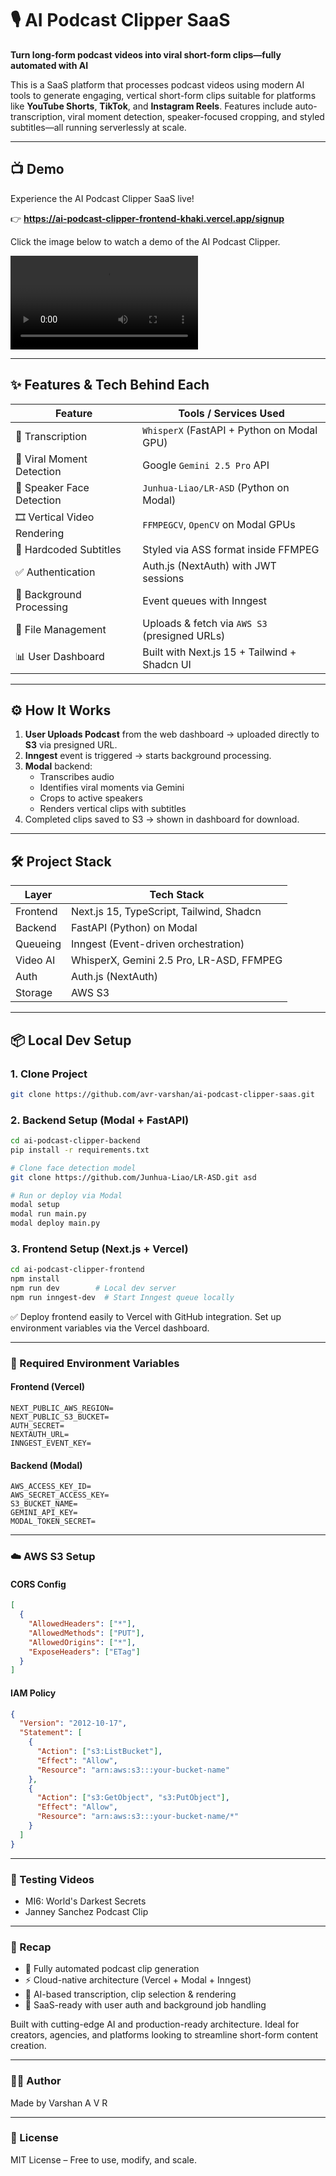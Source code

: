 # 🎙️ AI Podcast Clipper SaaS

**Turn long-form podcast videos into viral short-form clips—fully automated with AI**

This is a SaaS platform that processes podcast videos using modern AI tools to generate engaging, vertical short-form clips suitable for platforms like **YouTube Shorts**, **TikTok**, and **Instagram Reels**. Features include auto-transcription, viral moment detection, speaker-focused cropping, and styled subtitles—all running serverlessly at scale.


-----


## 📺 Demo

Experience the AI Podcast Clipper SaaS live!

👉 **https://ai-podcast-clipper-frontend-khaki.vercel.app/signup**

Click the image below to watch a demo of the AI Podcast Clipper.

![Demo](resources/sample_clip.mp4)

---

## ✨ Features & Tech Behind Each

| Feature | Tools / Services Used |
|---|---|
| 🎼 Transcription | `WhisperX` (FastAPI + Python on Modal GPU) |
| 🧠 Viral Moment Detection | Google `Gemini 2.5 Pro` API |
| 🎯 Speaker Face Detection | `Junhua-Liao/LR-ASD` (Python on Modal) |
| 🎞️ Vertical Video Rendering | `FFMPEGCV`, `OpenCV` on Modal GPUs |
| 📃 Hardcoded Subtitles | Styled via ASS format inside FFMPEG |
| ✅ Authentication | Auth.js (NextAuth) with JWT sessions |
| 🔄 Background Processing | Event queues with Inngest |
| 📁 File Management | Uploads & fetch via `AWS S3` (presigned URLs) |
| 📊 User Dashboard | Built with Next.js 15 + Tailwind + Shadcn UI |

-----

## ⚙️ How It Works

1.  **User Uploads Podcast** from the web dashboard → uploaded directly to **S3** via presigned URL.
2.  **Inngest** event is triggered → starts background processing.
3.  **Modal** backend:
      - Transcribes audio
      - Identifies viral moments via Gemini
      - Crops to active speakers
      - Renders vertical clips with subtitles
4.  Completed clips saved to S3 → shown in dashboard for download.

-----

## 🛠 Project Stack

| Layer | Tech Stack |
|---|---|
| Frontend | Next.js 15, TypeScript, Tailwind, Shadcn |
| Backend | FastAPI (Python) on Modal |
| Queueing | Inngest (Event-driven orchestration) |
| Video AI | WhisperX, Gemini 2.5 Pro, LR-ASD, FFMPEG |
| Auth | Auth.js (NextAuth) |
| Storage | AWS S3 |

-----

## 📦 Local Dev Setup

### 1\. Clone Project

```bash
git clone https://github.com/avr-varshan/ai-podcast-clipper-saas.git
```

### 2\. Backend Setup (Modal + FastAPI)

```bash
cd ai-podcast-clipper-backend
pip install -r requirements.txt

# Clone face detection model
git clone https://github.com/Junhua-Liao/LR-ASD.git asd

# Run or deploy via Modal
modal setup
modal run main.py
modal deploy main.py
```

### 3\. Frontend Setup (Next.js + Vercel)

```bash
cd ai-podcast-clipper-frontend
npm install
npm run dev        # Local dev server
npm run inngest-dev  # Start Inngest queue locally
```

✅ Deploy frontend easily to Vercel with GitHub integration. Set up environment variables via the Vercel dashboard.

-----

### 🔐 Required Environment Variables

#### Frontend (Vercel)

```
NEXT_PUBLIC_AWS_REGION=
NEXT_PUBLIC_S3_BUCKET=
AUTH_SECRET=
NEXTAUTH_URL=
INNGEST_EVENT_KEY=
```

#### Backend (Modal)

```
AWS_ACCESS_KEY_ID=
AWS_SECRET_ACCESS_KEY=
S3_BUCKET_NAME=
GEMINI_API_KEY=
MODAL_TOKEN_SECRET=
```

-----

### ☁️ AWS S3 Setup

#### CORS Config

```json
[
  {
    "AllowedHeaders": ["*"],
    "AllowedMethods": ["PUT"],
    "AllowedOrigins": ["*"],
    "ExposeHeaders": ["ETag"]
  }
]
```

#### IAM Policy

```json
{
  "Version": "2012-10-17",
  "Statement": [
    {
      "Action": ["s3:ListBucket"],
      "Effect": "Allow",
      "Resource": "arn:aws:s3:::your-bucket-name"
    },
    {
      "Action": ["s3:GetObject", "s3:PutObject"],
      "Effect": "Allow",
      "Resource": "arn:aws:s3:::your-bucket-name/*"
    }
  ]
}
```

-----

### 🧪 Testing Videos

  * MI6: World's Darkest Secrets
  * Janney Sanchez Podcast Clip

-----

### 📌 Recap

  * 🔁 Fully automated podcast clip generation
  * ⚡ Cloud-native architecture (Vercel + Modal + Inngest)
  * 🎥 AI-based transcription, clip selection & rendering
  * 💼 SaaS-ready with user auth and background job handling

Built with cutting-edge AI and production-ready architecture. Ideal for creators, agencies, and platforms looking to streamline short-form content creation.

-----

### 🧑‍💻 Author

Made by Varshan A V R

-----

### 📄 License

MIT License – Free to use, modify, and scale.

```
```
